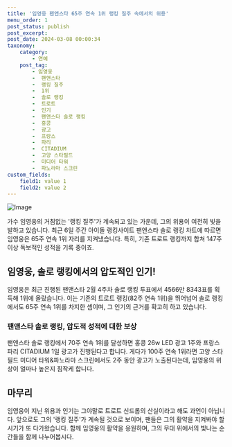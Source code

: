 ```yaml
---
title: '임영웅 팬앤스타 65주 연속 1위 랭킹 질주 속에서의 위용'
menu_order: 1
post_status: publish
post_excerpt: 
post_date: 2024-03-08 00:00:34
taxonomy:
    category:
        - 연예
    post_tag:
        - 임영웅
        -  팬앤스타
        -  랭킹 질주
        -  1위
        -  솔로 랭킹
        -  트로트
        -  인기
        -  팬앤스타 솔로 랭킹
        -  홍콩
        -  광고
        -  프랑스
        -  파리
        -  CITADIUM
        -  고양 스타필드
        -  미디어 타워
        -  파노라마 스크린
custom_fields:
    field1: value 1
    field2: value 2
---
```


![Image](https://ssl.pstatic.net/mimgnews/image/029/2024/03/06/0002859493_001_20240306202101075.jpg?type=w540)

가수 임영웅의 거침없는 '랭킹 질주'가 계속되고 있는 가운데, 그의 위용이 여전히 빛을 발하고 있습니다. 최근 6일 주간 아이돌 랭킹사이트 팬앤스타 솔로 랭킹 차트에 따르면 임영웅은 65주 연속 1위 자리를 지켜냈습니다. 특히, 기존 트로트 랭킹까지 합쳐 147주 이상 독보적인 성적을 기록 중이죠.
## 임영웅, 솔로 랭킹에서의 압도적인 인기!
임영웅은 최근 진행된 팬앤스타 2월 4주차 솔로 랭킹 투표에서 4566만 8343표를 획득해 1위에 올랐습니다. 이는 기존의 트로트 랭킹(82주 연속 1위)을 뛰어넘어 솔로 랭킹에서도 65주 연속 1위를 차지한 셈이며, 그 인기의 근거를 확고히 하고 있습니다.
### 팬앤스타 솔로 랭킹, 압도적 성적에 대한 보상
팬앤스타 솔로 랭킹에서 70주 연속 1위를 달성하면 홍콩 26w LED 광고 1주와 프랑스 파리 CITADIUM 1일 광고가 진행된다고 합니다. 게다가 100주 연속 1위라면 고양 스타필드 미디어 타워&파노라마 스크린에서도 2주 동안 광고가 노출된다는데, 임영웅의 위상이 얼마나 높은지 짐작케 합니다.
## 마무리
임영웅이 지닌 위용과 인기는 그야말로 트로트 신드롬의 산실이라고 해도 과언이 아닙니다. 앞으로도 그의 '랭킹 질주'가 계속될 것으로 보이며, 팬들은 그의 활약을 지켜봐야 할 시기가 또 다가왔습니다. 함께 임영웅의 활약을 응원하며, 그의 무대 위에서의 빛나는 순간들을 함께 나누어봅시다.
